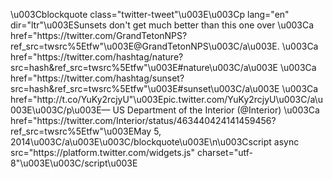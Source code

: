 \u003Cblockquote class=\"twitter-tweet\"\u003E\u003Cp lang=\"en\" dir=\"ltr\"\u003ESunsets don&#39;t get much better than this one over \u003Ca href=\"https:\/\/twitter.com\/GrandTetonNPS?ref_src=twsrc%5Etfw\"\u003E@GrandTetonNPS\u003C\/a\u003E. \u003Ca href=\"https:\/\/twitter.com\/hashtag\/nature?src=hash&amp;ref_src=twsrc%5Etfw\"\u003E#nature\u003C\/a\u003E \u003Ca href=\"https:\/\/twitter.com\/hashtag\/sunset?src=hash&amp;ref_src=twsrc%5Etfw\"\u003E#sunset\u003C\/a\u003E \u003Ca href=\"http:\/\/t.co\/YuKy2rcjyU\"\u003Epic.twitter.com\/YuKy2rcjyU\u003C\/a\u003E\u003C\/p\u003E&mdash; US Department of the Interior (@Interior) \u003Ca href=\"https:\/\/twitter.com\/Interior\/status\/463440424141459456?ref_src=twsrc%5Etfw\"\u003EMay 5, 2014\u003C\/a\u003E\u003C\/blockquote\u003E\n\u003Cscript async src=\"https:\/\/platform.twitter.com\/widgets.js\" charset=\"utf-8\"\u003E\u003C\/script\u003E

